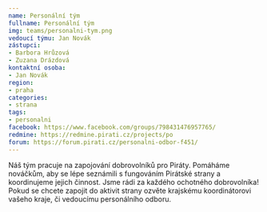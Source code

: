 ```yaml
---
name: Personální tým
fullname: Personální tým
img: teams/personalni-tym.png
vedoucí týmu: Jan Novák
zástupci:
- Barbora Hrůzová
- Zuzana Drázdová
kontaktní osoba: 
- Jan Novák
region: 
- praha
categories: 
- strana
tags:
- personalni
facebook: https://www.facebook.com/groups/798431476957765/
redmine: https://redmine.pirati.cz/projects/po
forum: https://forum.pirati.cz/personalni-odbor-f451/
---
```


Náš tým pracuje na zapojování dobrovolníků pro Piráty. Pomáháme nováčkům, aby se lépe seznámili s fungováním Pirátské strany a koordinujeme jejich činnost. Jsme rádi za každého ochotného dobrovolníka! Pokud se chcete zapojit do aktivit strany ozvěte krajskému koordinátorovi vašeho kraje, či vedoucímu personálního odboru.
